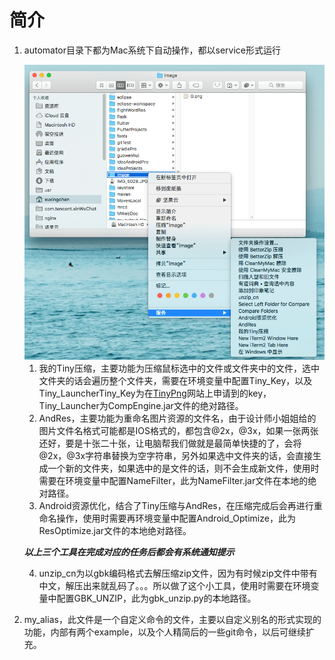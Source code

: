 
# 简介

1. automator目录下都为Mac系统下自动操作，都以service形式运行
    
    
    <div align=center><img src="img/img_preview.png"  alt="preview" /></div>
    
   1. 我的Tiny压缩，主要功能为压缩鼠标选中的文件或文件夹中的文件，选中文件夹的话会遍历整个文件夹，需要在环境变量中配置Tiny_Key，以及Tiny_LauncherTiny_Key为在[TinyPng](https://tinypng.com/)网站上申请到的key，Tiny_Launcher为CompEngine.jar文件的绝对路径。
   2. AndRes，主要功能为重命名图片资源的文件名，由于设计师小姐姐给的图片文件名格式可能都是IOS格式的，都包含\@2x，\@3x，如果一张两张还好，要是十张二十张，让电脑帮我们做就是最简单快捷的了，会将\@2x，\@3x字符串替换为空字符串，另外如果选中文件夹的话，会直接生成一个新的文件夹，如果选中的是文件的话，则不会生成新文件，使用时需要在环境变量中配置NameFilter，此为NameFilter.jar文件在本地的绝对路径。
   3. Android资源优化，结合了Tiny压缩与AndRes，在压缩完成后会再进行重命名操作，使用时需要再环境变量中配置Android_Optimize，此为ResOptimize.jar文件的本地绝对路径。
   
   ***以上三个工具在完成对应的任务后都会有系统通知提示***
   
   4. unzip_cn为以gbk编码格式去解压缩zip文件，因为有时候zip文件中带有中文，解压出来就乱码了。。。所以做了这个小工具，使用时需要在环境变量中配置GBK_UNZIP，此为gbk_unzip.py的本地路径。
   
2.  my_alias，此文件是一个自定义命令的文件，主要以自定义别名的形式实现的功能，内部有两个example，以及个人精简后的一些git命令，以后可继续扩充。



